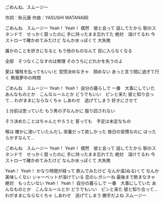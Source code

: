 ごめんね、スムージー

作詞：秋元康
作曲：YASUSHI WATANABE

ごめんね　スムージー
Yeah！ Yeah！
偶然　彼と会って
話してたから
駅のスタンドで　せっかく買ったのに
手に持ったまま忘れてた
絶対　溶けてるわ
今　ストローで確かめてみたけど
なんか水っぽくて
大失敗

誰かのことを好きになると
もう他のものなんて
目に入らなくなる

全部　そつなくこなすのは無理
そのうちにどれかを失うのよ

愛は
犠牲を払ってもいいと
覚悟決めなきゃ　掴めない
あっと言う間に過ぎて行く
無我夢中の時間

ごめんね　スムージー
Yeah！ Yeah！
自分の暮らしで
一番　大事にしていた
あんなものとか　こんなルールとか
どうでもいい　ピンと来た
彼と知り合って…
わがままにならなくちゃ
しあわせ　逃げてしまう
好きにさせて

１分前は思っていた
もう男の子なんかに
振り回されない

そう決めたことはちゃんとやろうと
誓っても　予定は未定なもの

喉は
確かに渇いていたんだし
栄養だって欲しかった
毎日の習慣なのに
ほったらかすなんて…

ごめんね　スムージー
Yeah！ Yeah！
偶然　彼と会って
話してたから
駅のスタンドで　せっかく買ったのに
手に持ったまま忘れてた
絶対　溶けてるわ
今　ストローで確かめてみたけど
なんか水っぽくて
大失敗

Yeah！ Yeah！
かなり時間が経って
飲んでみたけど
なんか温(ぬる)くて
なんか　美味しくない
シャーベットが溶けている
恋のレガシーね
最後まで飲まなきゃ
絶対　もったいない
Yeah！ Yeah！
自分の暮らしで
一番　大事にしていた
あんなものとか　こんなルールとか
どうでもいい　ピンと来た
彼と知り合って…
わがままにならなくちゃ
しあわせ　逃げてしまう
勝手だよね
スムージー